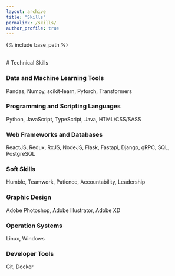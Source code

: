 ```yaml
---
layout: archive
title: "Skills"
permalink: /skills/
author_profile: true
---
```


{% include base_path %}

<br>
# Technical Skills

### Data and Machine Learning Tools
Pandas, Numpy, scikit-learn, Pytorch, Transformers

### Programming and Scripting Languages
Python, JavaScript, TypeScript, Java, HTML/CSS/SASS

### Web Frameworks and Databases
ReactJS, Redux, RxJS, NodeJS, Flask, Fastapi, Django, gRPC, SQL, PostgreSQL

### Soft Skills
Humble, Teamwork, Patience, Accountability, Leadership

### Graphic Design
Adobe Photoshop, Adobe Illustrator, Adobe XD

### Operation Systems
Linux, Windows

### Developer Tools
Git, Docker


